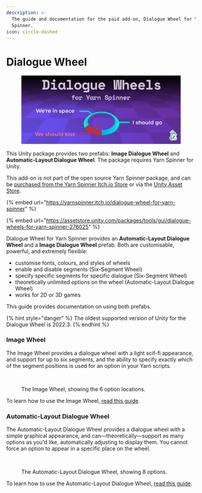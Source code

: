 ```yaml
---
description: >-
  The guide and documentation for the paid add-on, Dialogue Wheel for Yarn
  Spinner.
icon: circle-dashed
---
```


# Dialogue Wheel

<figure><img src="../../../.gitbook/assets/Dialogue Wheel v2 - Wide Cover.png" alt="Dialogue Wheels for Yarn Spinner. A light blue oval shape appears over a purple-lit background, with three text labels around it: &#x22;We&#x27;re in space&#x22;, &#x22;we should kiss&#x22;, and &#x22;I should go&#x22;.  &#x22;We should kiss&#x22; is highlighted."><figcaption></figcaption></figure>

This Unity package provides two prefabs: **Image Dialogue Wheel** and **Automatic-Layout Dialogue Wheel**. The package requires Yarn Spinner for Unity.

This add-on is not part of the open source Yarn Spinner package, and can be [purchased from the Yarn Spinner Itch.io Store](https://yarnspinner.itch.io/dialogue-wheel-for-yarn-spinner) or via the [Unity Asset Store](https://assetstore.unity.com/packages/tools/gui/dialogue-wheels-for-yarn-spinner-276025).

{% embed url="https://yarnspinner.itch.io/dialogue-wheel-for-yarn-spinner" %}

{% embed url="https://assetstore.unity.com/packages/tools/gui/dialogue-wheels-for-yarn-spinner-276025" %}

Dialogue Wheel for Yarn Spinner provides an **Automatic-Layout Dialogue Wheel** and a **Image Dialogue Wheel** prefab. Both are customisable, powerful, and extremely flexible:

* customise fonts, colours, and styles of wheels
* enable and disable segments (Six-Segment Wheel)
* specify specific segments for specific dialogue (Six-Segment Wheel)
* theoretically unlimited options on the wheel (Automatic-Layout Dialogue Wheel)
* works for 2D or 3D games

This guide provides documentation on using both prefabs.

{% hint style="danger" %}
The oldest supported version of Unity for the Dialogue Wheel is 2022.3.
{% endhint %}

### Image Wheel

The Image Wheel provides a dialogue wheel with a light scif-fi appearance, and support for up to six segments, and the ability to specify exactly which of the segment positions is used for an option in your Yarn scripts.

<figure><img src="../../../.gitbook/assets/six-segment-dialogue-wheel-example.png" alt="" width="563"><figcaption><p>The Image Wheel, showing the 6 option locations.</p></figcaption></figure>

To learn how to use the Image Wheel, [read this guide](using-six-segment-wheel.md).

### Automatic-Layout Dialogue Wheel

The Automatic-Layout Dialogue Wheel provides a dialogue wheel with a simple graphical appearance, and can—theoretically—support as many options as you'd like, automatically adjusting to display them. You cannot force an option to appear in a specific place on the wheel.

<figure><img src="../../../.gitbook/assets/automatic-wheel-example.png" alt="" width="375"><figcaption><p>The Automatic-Layout Dialogue Wheel, showing 8 options.</p></figcaption></figure>

To learn how to use the Automatic-Layout Dialogue Wheel, [read this guide](using-auto-layout-wheel.md).
